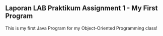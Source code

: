 ## Laporan LAB Praktikum Assignment 1 - My First Program

This is my first Java Program for my Object-Oriented Programming class!
